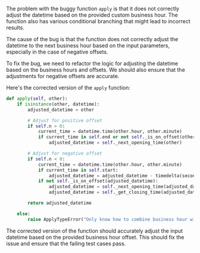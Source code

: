The problem with the buggy function `apply` is that it does not correctly adjust the datetime based on the provided custom business hour. The function also has various conditional branching that might lead to incorrect results.

The cause of the bug is that the function does not correctly adjust the datetime to the next business hour based on the input parameters, especially in the case of negative offsets.

To fix the bug, we need to refactor the logic for adjusting the datetime based on the business hours and offsets. We should also ensure that the adjustments for negative offsets are accurate.

Here's the corrected version of the `apply` function:

```python
def apply(self, other):
    if isinstance(other, datetime):
        adjusted_datetime = other

        # Adjust for positive offset
        if self.n > 0:
            current_time = datetime.time(other.hour, other.minute)
            if current_time in self.end or not self._is_on_offset(other):
                adjusted_datetime = self._next_opening_time(other)

        # Adjust for negative offset
        if self.n < 0:
            current_time = datetime.time(other.hour, other.minute)
            if current_time in self.start:
                adjusted_datetime = adjusted_datetime - timedelta(seconds=1)
            if not self._is_on_offset(adjusted_datetime):
                adjusted_datetime = self._next_opening_time(adjusted_datetime)
                adjusted_datetime = self._get_closing_time(adjusted_datetime)

        return adjusted_datetime

    else:
        raise ApplyTypeError("Only know how to combine business hour with datetime")

```

The corrected version of the function should accurately adjust the input datetime based on the provided business hour offset. This should fix the issue and ensure that the failing test cases pass.